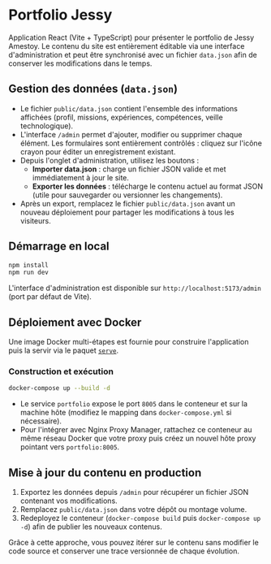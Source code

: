 # Portfolio Jessy

Application React (Vite + TypeScript) pour présenter le portfolio de Jessy Amestoy. Le contenu du site est entièrement éditable via une interface d'administration et peut être synchronisé avec un fichier `data.json` afin de conserver les modifications dans le temps.

## Gestion des données (`data.json`)

- Le fichier `public/data.json` contient l'ensemble des informations affichées (profil, missions, expériences, compétences, veille technologique).
- L'interface `/admin` permet d'ajouter, modifier ou supprimer chaque élément. Les formulaires sont entièrement contrôlés : cliquez sur l'icône crayon pour éditer un enregistrement existant.
- Depuis l'onglet d'administration, utilisez les boutons :
  - **Importer data.json** : charge un fichier JSON valide et met immédiatement à jour le site.
  - **Exporter les données** : télécharge le contenu actuel au format JSON (utile pour sauvegarder ou versionner les changements).
- Après un export, remplacez le fichier `public/data.json` avant un nouveau déploiement pour partager les modifications à tous les visiteurs.

## Démarrage en local

```bash
npm install
npm run dev
```

L'interface d'administration est disponible sur `http://localhost:5173/admin` (port par défaut de Vite).

## Déploiement avec Docker

Une image Docker multi-étapes est fournie pour construire l'application puis la servir via le paquet [`serve`](https://www.npmjs.com/package/serve).

### Construction et exécution

```bash
docker-compose up --build -d
```

- Le service `portfolio` expose le port `8005` dans le conteneur et sur la machine hôte (modifiez le mapping dans `docker-compose.yml` si nécessaire).
- Pour l'intégrer avec Nginx Proxy Manager, rattachez ce conteneur au même réseau Docker que votre proxy puis créez un nouvel hôte proxy pointant vers `portfolio:8005`.

## Mise à jour du contenu en production

1. Exportez les données depuis `/admin` pour récupérer un fichier JSON contenant vos modifications.
2. Remplacez `public/data.json` dans votre dépôt ou montage volume.
3. Redeployez le conteneur (`docker-compose build` puis `docker-compose up -d`) afin de publier les nouveaux contenus.

Grâce à cette approche, vous pouvez itérer sur le contenu sans modifier le code source et conserver une trace versionnée de chaque évolution.
